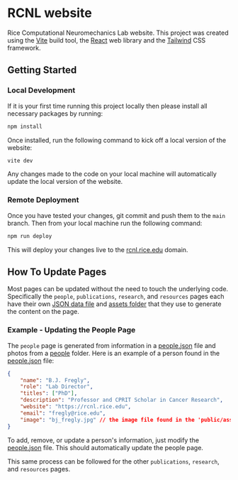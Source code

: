 # RCNL website

Rice Computational Neuromechanics Lab website. This project was created using the [Vite](https://vite.dev/) build tool, the [React](https://react.dev/) web library and the [Tailwind](https://tailwindcss.com/) CSS framework.

## Getting Started

### Local Development

If it is your first time running this project locally then please install all necessary packages by running:

```bash
npm install
```

Once installed, run the following command to kick off a local version of the website:

```bash
vite dev
```

Any changes made to the code on your local machine will automatically update the local version of the website.

### Remote Deployment

Once you have tested your changes, git commit and push them to the `main` branch. Then from your local machine run the following command:

```bash
npm run deploy
```

This will deploy your changes live to the [rcnl.rice.edu](rcnl.rice.edu) domain.

## How To Update Pages

Most pages can be updated without the need to touch the underlying code. Specifically the `people`, `publications`, `research`, and `resources` pages each have their own [JSON data file](src/data/) and [assets folder](public/assets/) that they use to generate the content on the page.

### Example - Updating the People Page 

The `people` page is generated from information in a [people.json](src/data/people.json) file and photos from a [people](public/assets/people) folder. Here is an example of a person found in the [people.json](src/datat/people.json) file:

```json
{
    "name": "B.J. Fregly",
    "role": "Lab Director",
    "titles": ["PhD"],
    "description": "Professor and CPRIT Scholar in Cancer Research",
    "website": "https://rcnl.rice.edu",
    "email": "fregly@rice.edu",
    "image": "bj_fregly.jpg" // the image file found in the 'public/assets/people/' folder
}
```

To add, remove, or update a person's information, just modify the [people.json](src/components/people/people.json) file. This should automatically update the people page.

This same process can be followed for the other `publications`, `research`, and `resources` pages. 
